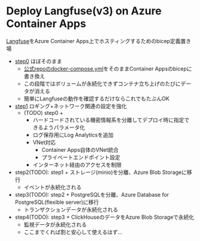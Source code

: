 # Deploy Langfuse(v3) on Azure Container Apps

[Langfuse](https://langfuse.com/self-hosting)をAzure Container Apps上でホスティングするためのbicep定義置き場

- [step0](step0) ほぼそのまま
  - [公式repoのdocker-compose.yml](https://github.com/langfuse/langfuse/blob/4c2c3d21c7d6a253e026cde0b61c0369cfb7208b/docker-compose.yml)をそのままContainer Appsのbicepに書き換え
  - この段階ではボリュームが永続化できずコンテナ立ち上げのたびにデータが消える
  - 簡単にLangfuseの動作を確認するだけならこれでもたぶんOK
- [step1](step1) ロギング+ネットワーク関連の設定を強化
  - (TODO) step0 +
    - ハードコードされている機密情報系を分離してデプロイ時に指定できるようパラメータ化
    - ログ保存用にLog Analyticsを追加
    - VNet対応
      - Container Apps自体のVNet統合
      - プライベートエンドポイント設定
    - インターネット経由のアクセスを制限
- step2(TODO): step1 + ストレージ(minio)を分離、Azure Blob Storageに移行
  - イベントが永続化される
- step3(TODO): step2 + PostgreSQLを分離、Azure Database for PostgreSQL(flexible server)に移行
  - トランザクションデータが永続化される
- step4(TODO): step3 + ClickHouseのデータをAzure Blob Storageで永続化
  - 監視データが永続化される
  - ここまでくれば割と安心して使えるはず...  
